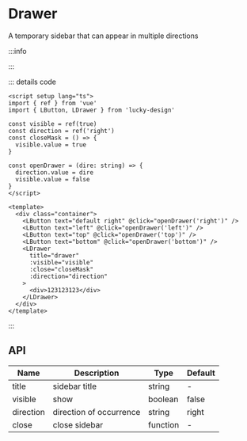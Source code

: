 # Drawer

A temporary sidebar that can appear in multiple directions

<script setup>
import Basic from '../examples/drawer/basic.vue'
</script>

:::info

<Basic />

:::

::: details code

```vue
<script setup lang="ts">
import { ref } from 'vue'
import { LButton, LDrawer } from 'lucky-design'

const visible = ref(true)
const direction = ref('right')
const closeMask = () => {
  visible.value = true
}

const openDrawer = (dire: string) => {
  direction.value = dire
  visible.value = false
}
</script>

<template>
  <div class="container">
    <LButton text="default right" @click="openDrawer('right')" />
    <LButton text="left" @click="openDrawer('left')" />
    <LButton text="top" @click="openDrawer('top')" />
    <LButton text="bottom" @click="openDrawer('bottom')" />
    <LDrawer
      title="drawer"
      :visible="visible"
      :close="closeMask"
      :direction="direction"
    >
      <div>123123123</div>
    </LDrawer>
  </div>
</template>
```

:::

## API

| Name      | Description             | Type     | Default |
| --------- | ----------------------- | -------- | ------- |
| title     | sidebar title           | string   | -       |
| visible   | show                    | boolean  | false   |
| direction | direction of occurrence | string   | right   |
| close     | close sidebar           | function | -       |
